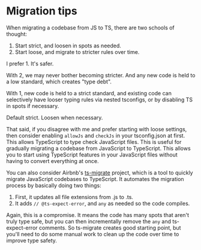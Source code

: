 # Migration tips

When migrating a codebase from JS to TS, there are two schools of thought:

1. Start strict, and loosen in spots as needed.
2. Start loose, and migrate to stricter rules over time.

I prefer 1. It's safer.

With 2, we may never bother becoming stricter. And any new code is held to a low standard, which creates "type debt".

With 1, new code is held to a strict standard, and existing code can selectively have looser typing rules via nested tsconfigs, or by disabling TS in spots if necessary.

Default strict. Loosen when necessary.

That said, if you disagree with me and prefer starting with loose settings, then consider enabling `allowJs` and `checkJs` in your tsconfig.json at first. This allows TypeScript to type check JavaScript files. This is useful for gradually migrating a codebase from JavaScript to TypeScript. This allows you to start using TypeScript features in your JavaScript files without having to convert everything at once.

You can also consider Airbnb's [ts-migrate](https://github.com/airbnb/ts-migrate) project, which is a tool to quickly migrate JavaScript codebases to TypeScript. It automates the migration process by basically doing two things:

1. First, it updates all file extensions from .js to .ts.
2. It adds `// @ts-expect-error`, and `any` as needed so the code compiles.

Again, this is a compromise. It means the code has many spots that aren't truly type safe, but you can then incrementally remove the `any` and ts-expect-error comments. So ts-migrate creates good starting point, but you'll need to do some manual work to clean up the code over time to improve type safety.
